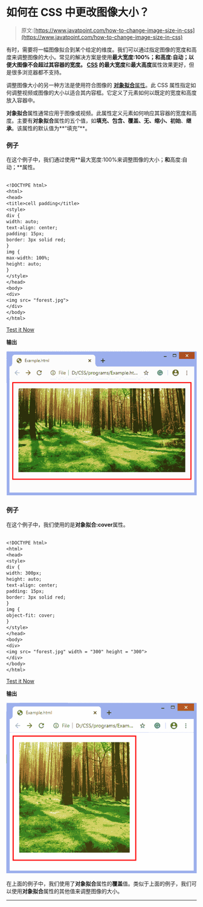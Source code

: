 # 如何在 CSS 中更改图像大小？

> 原文:[https://www.javatpoint.com/how-to-change-image-size-in-css](https://www.javatpoint.com/how-to-change-image-size-in-css)

有时，需要将一幅图像拟合到某个给定的维度。我们可以通过指定图像的宽度和高度来调整图像的大小。常见的解决方案是使用**最大宽度:100%；**和**高度:自动；**以便大图像不会超过其容器的宽度。 [CSS](https://www.javatpoint.com/css-tutorial) 的**最大宽度**和**最大高度**属性效果更好，但是很多浏览器都不支持。

调整图像大小的另一种方法是使用符合图像的 [**对象拟合**属性](https://www.javatpoint.com/css-object-fit-property)。此 CSS 属性指定如何调整视频或图像的大小以适合其内容框。它定义了元素如何以既定的宽度和高度放入容器中。

**对象拟合**属性通常应用于图像或视频。此属性定义元素如何响应其容器的宽度和高度。主要有**对象拟合**属性的五个值，如**填充、包含、覆盖、无、缩小、初始**、**继承**。该属性的默认值为**“填充”**。

### 例子

在这个例子中，我们通过使用**最大宽度:100%来调整图像的大小；**和**高度:自动；**属性。

```

<!DOCTYPE html>
<html>
<head>
<title>cell padding</title>
<style>
div {
width: auto;
text-align: center;
padding: 15px;
border: 3px solid red;
}
img {
max-width: 100%;
height: auto;
}
</style>
</head>
<body>
<div>
<img src= "forest.jpg">
</div>
</body>
</html>

```

[Test it Now](https://www.javatpoint.com/oprweb/test.jsp?filename=how-to-change-image-size-in-css1)

**输出**

![How to change image size in CSS](img/4a17e28e6773ac2b156ba6e60bb11c99.png)

### 例子

在这个例子中，我们使用的是**对象拟合:cover**属性。

```

<!DOCTYPE html>
<html>
<head>
<style>
div {
width: 300px;
height: auto;
text-align: center;
padding: 15px;
border: 3px solid red;
}
img {
object-fit: cover;
}
</style>
</head>
<body>
<div>
<img src= "forest.jpg" width = "300" height = "300">
</div>
</body>
</html>

```

[Test it Now](https://www.javatpoint.com/oprweb/test.jsp?filename=how-to-change-image-size-in-css2)

**输出**

![How to change image size in CSS](img/0b0be10442f6eec4ea14530c53d2c68d.png)

在上面的例子中，我们使用了**对象拟合**属性的**覆盖**值。类似于上面的例子，我们可以使用**对象拟合**属性的其他值来调整图像的大小。

* * *